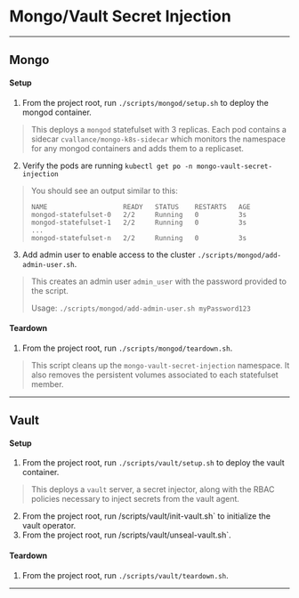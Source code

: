 # Mongo/Vault Secret Injection

*********************************

## Mongo

#### Setup

1. From the project root, run `./scripts/mongod/setup.sh` to deploy the mongod container.
> This deploys a `mongod` statefulset with 3 replicas. Each pod contains a sidecar `cvallance/mongo-k8s-sidecar` which monitors the namespace for any mongod containers and adds them to a replicaset.
2. Verify the pods are running `kubectl get po -n mongo-vault-secret-injection`
> You should see an output similar to this: 
> ```
> NAME                   READY   STATUS    RESTARTS   AGE
> mongod-statefulset-0   2/2     Running   0          3s
> mongod-statefulset-1   2/2     Running   0          3s
> ...
> mongod-statefulset-n   2/2     Running   0          3s
> ```
3. Add admin user to enable access to the cluster `./scripts/mongod/add-admin-user.sh`.
> This creates an admin user `admin_user` with the password provided to the script.
> 
> Usage: `./scripts/mongod/add-admin-user.sh myPassword123`

#### Teardown
1. From the project root, run `./scripts/mongod/teardown.sh`.
> This script cleans up the `mongo-vault-secret-injection` namespace. It also removes the persistent volumes associated to each statefulset member.

*********************************

## Vault

#### Setup
1. From the project root, run `./scripts/vault/setup.sh` to deploy the vault container.
> This deploys a `vault` server, a secret injector, along with the RBAC policies necessary to inject secrets from the vault agent.
2. From the project root, run /scripts/vault/init-vault.sh` to initialize the vault operator.
3. From the project root, run /scripts/vault/unseal-vault.sh`.

#### Teardown
1. From the project root, run `./scripts/vault/teardown.sh`.

*********************************
